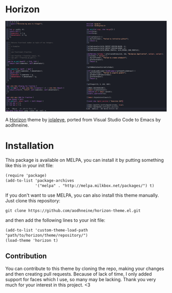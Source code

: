 # Horizon
![such-an-awesome-theme](./screenshots/screenshot-2.png)

A [Horizon](https://horizontheme.netlify.com) theme by [jolaleye](https://github.com/jolaleye), ported from Visual Studio Code to Emacs by aodhneine.

# Installation
This package is available on MELPA, you can install it by putting something like this in your init file:
``` emacs-lisp
(require 'package)
(add-to-list 'package-archives
             '("melpa" . "http://melpa.milkbox.net/packages/") t)
```

If you don't want to use MELPA, you can also install this theme manually. Just clone this repository:
``` shell
git clone https://github.com/aodhneine/horizon-theme.el.git
```
and then add the following lines to your init file:
``` emacs-lisp
(add-to-list 'custom-theme-load-path "path/to/horizon/theme/repository/")
(load-theme 'horizon t)
```

## Contribution
You can contribute to this theme by cloning the repo, making your changes and then creating pull requests. Because of lack of time, I only added support for faces which I use, so many may be lacking. Thank you very much for your interest in this project. <3
